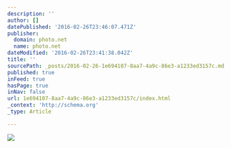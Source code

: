 ```yaml
---
description: ''
author: []
datePublished: '2016-02-26T23:46:07.471Z'
publisher:
  domain: photo.net
  name: photo.net
dateModified: '2016-02-26T23:41:38.042Z'
title: ''
sourcePath: _posts/2016-02-26-1e694107-8aa7-4a9c-86e3-a1233ed3157c.md
published: true
inFeed: true
hasPage: true
inNav: false
url: 1e694107-8aa7-4a9c-86e3-a1233ed3157c/index.html
_context: 'http://schema.org'
_type: Article

---
```

![](http://gallery.photo.net/photo/7757351-md.jpg)